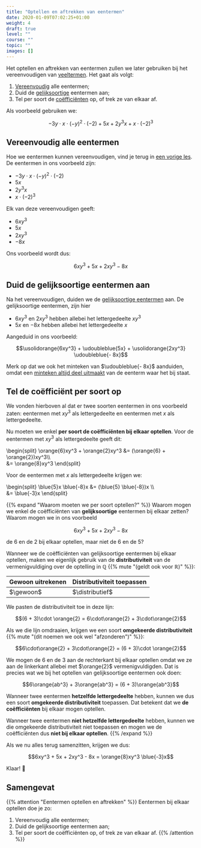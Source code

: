 ```yaml
---
title: "Optellen en aftrekken van eentermen"
date: 2020-01-09T07:02:25+01:00
weight: 4
draft: true
level: ""
course: ""
topic: ""
images: []
---
```


Het optellen en aftrekken van eentermen zullen we later gebruiken bij het
vereenvoudigen van [veeltermen](../../veeltermen). Het gaat als volgt:

1. [Vereenvoudig](../vereenvoudigen) alle eentermen;
2. Duid de [gelijksoortige](../eenterm#gelijksoortige-eentermen) eentermen aan;
3. Tel per soort de [coëfficiënten](../eenterm#coëfficiënt-en-lettergedeelte)
   op, of trek ze van elkaar af.

Als voorbeeld gebruiken we:

$$-3y\cdot x\cdot(-y)^2\cdot (-2) + 5x + 2y^3x + x\cdot (-2)^3$$

## Vereenvoudig alle eentermen

Hoe we eentermen kunnen vereenvoudigen, vind je terug in [een vorige
les](../vereenvoudigen). De eentermen in ons voorbeeld zijn:

* $-3y\cdot x\cdot(-y)^2\cdot (-2)$
* $5x$
* $2y^3x$
* $x\cdot (-2)^3$

Elk van deze vereenvoudigen geeft:

* $6xy^3$
* $5x$
* $2xy^3$
* $-8x$

Ons voorbeeld wordt dus:

$$6xy^3 + 5x + 2xy^3 - 8x$$

## Duid de gelijksoortige eentermen aan

Na het vereenvoudigen, duiden we de [gelijksoortige
eentermen](../eenterm/#gelijksoortige-eentermen ) aan. De gelijksoortige
eentermen, zijn hier

* $6xy^3$ en $2xy^3$ hebben allebei het lettergedeelte $xy^3$
* $5x$ en $-8x$ hebben allebei het lettergedeelte $x$

Aangeduid in ons voorbeeld:

$$\usolidorange{6xy^3} + \udoubleblue{5x} + \usolidorange{2xy^3} \udoubleblue{- 8x}$$

Merk op dat we ook het minteken van $\udoubleblue{- 8x}$ aanduiden, omdat een
[minteken altijd deel uitmaakt](../eenterm/#coëfficiënt-en-lettergedeelte) van
de eenterm waar het bij staat.

## Tel de coëfficiënt per soort op

We vonden hierboven al dat er twee soorten eentermen in ons voorbeeld zaten:
eentermen met $xy^3$ als lettergedeelte en eentermen met $x$ als
lettergedeelte.

Nu moeten we enkel **per soort de coëfficiënten bij elkaar optellen**. Voor de
eentermen met $xy^3$ als lettergedeelte geeft dit:

\begin{split}
\orange{6}xy^3 + \orange{2}xy^3 &= (\orange{6} + \orange{2})xy^3\\\\\
&= \orange{8}xy^3
\end{split}

Voor de eentermen met $x$ als lettergedeelte krijgen we:

\begin{split}
\blue{5}x \blue{-8}x &= (\blue{5} \blue{-8})x \\\\\
&= \blue{-3}x
\end{split}

{{% expand "Waarom moeten we per soort optellen?" %}}
Waarom mogen we enkel de coëfficiënten van **gelijksoortige** eentermen bij
elkaar zetten? Waarom mogen we in ons voorbeeld

$$6xy^3 + 5x + 2xy^3 - 8x$$

de $6$ en de $2$ bij elkaar optellen, maar niet de $6$ en de $5$?

Wanneer we de coëfficiënten van gelijksoortige eentermen bij elkaar optellen,
maken we eigenlijk gebruik van de **distributiviteit** van de vermenigvuldiging
over de optelling in $\mathbb{Q}$ {{% mute "(geldt ook voor $\mathbb{R}$)" %}}:

$$
\newcommand{\gewoon}{
\begin{split}
    (6 + 3)\cdot 2 &= (9) \cdot 2\\\\\
                   &= 18
\end{split} 
}
\newcommand{\distributief}{
\begin{split}
    (6 + 3)\cdot \orange{2} &= 6\cdot\orange{2} + 3\cdot\orange{2}\\\\\
                            &=12 + 6\\\\\
                            &= 18
\end{split} 
}
$$

| Gewoon uitrekenen | Distributiviteit toepassen |
|-------------------|----------------------------|
|     $\gewoon$     |       $\distributief$      |

We pasten de distributiviteit toe in deze lijn:

$$(6 + 3)\cdot \orange{2} = 6\cdot\orange{2} + 3\cdot\orange{2}$$

Als we die lijn omdraaien, krijgen we een soort **omgekeerde
distributiviteit** {{% mute "(dit noemen we ook wel \"afzonderen\")" %}}:

$$6\cdot\orange{2} + 3\cdot\orange{2} = (6 + 3)\cdot \orange{2}$$

We mogen de $6$ en de $3$ aan de rechterkant bij elkaar optellen omdat we ze
aan de linkerkant allebei met $\orange{2}$ vermenigvuldigden. Dat is precies
wat we bij het optellen van gelijksoortige eentermen ook doen:

$$6\orange{ab^3} + 3\orange{ab^3} = (6 + 3)\orange{ab^3}$$

Wanneer twee eentermen **hetzelfde lettergedeelte** hebben, kunnen we dus een
soort **omgekeerde distributiviteit** toepassen. Dat betekent dat we **de
coëfficiënten** bij elkaar mogen optellen.

Wanneer twee eentermen **niet hetzelfde lettergedeelte** hebben, kunnen we die
omgekeerde distributiviteit niet toepassen en mogen we de coëfficiënten dus
**niet bij elkaar optellen**.
{{% /expand %}}

Als we nu alles terug samenzitten, krijgen we dus:

$$6xy^3 + 5x + 2xy^3 - 8x = \orange{8}xy^3 \blue{-3}x$$

Klaar! :tada:

## Samengevat

{{% attention "Eentermen optellen en aftrekken" %}}
Eentermen bij elkaar optellen doe je zo:

1. Vereenvoudig alle eentermen;
2. Duid de gelijksoortige eentermen aan;
3. Tel per soort de coëfficiënten op, of trek ze van elkaar af.
{{% /attention %}}
